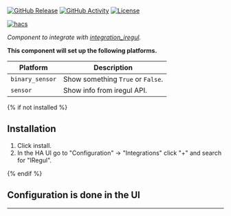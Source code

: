 [![GitHub Release][releases-shield]][releases]
[![GitHub Activity][commits-shield]][commits]
[![License][license-shield]](LICENSE)

[![hacs][hacsbadge]][hacs]

_Component to integrate with [integration_iregul][integration_iregul]._

**This component will set up the following platforms.**

Platform | Description
-- | --
`binary_sensor` | Show something `True` or `False`.
`sensor` | Show info from iregul API.

{% if not installed %}

## Installation

1. Click install.
1. In the HA UI go to "Configuration" -> "Integrations" click "+" and search for "IRegul".

{% endif %}

## Configuration is done in the UI

<!---->

***

[integration_iregul]: https://github.com/PoppyPop/integration_iregul
[commits-shield]: https://img.shields.io/github/commit-activity/y/poppypop/integration_iregul.svg?style=for-the-badge
[commits]: https://github.com/PoppyPop/integration_iregul/commits/main
[hacs]: https://github.com/custom-components/hacs
[hacsbadge]: https://img.shields.io/badge/HACS-Custom-orange.svg?style=for-the-badge
[license-shield]: https://img.shields.io/github/license/poppypop/integration_iregul.svg?style=for-the-badge
[releases-shield]: https://img.shields.io/github/release/poppypop/integration_iregul.svg?style=for-the-badge
[releases]: https://github.com/PoppyPop/integration_iregul/releases
